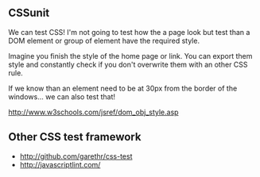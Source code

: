 ## CSSunit

We can test CSS! I'm not going to test how the a page look but test than a DOM element or group of element have the required style.

Imagine you finish the style of the home page or link. You can export them style and constantly check if you don't overwrite them with an other CSS rule. 

If we know than an element need to be at 30px from the border of the windows... we can also test that!


http://www.w3schools.com/jsref/dom_obj_style.asp


## Other CSS test framework

 * http://github.com/garethr/css-test
 * http://javascriptlint.com/